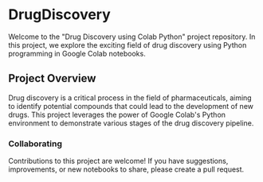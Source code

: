 # DrugDiscovery
Welcome to the "Drug Discovery using Colab Python" project repository. In this project, we explore the exciting field of drug discovery using Python programming in Google Colab notebooks.

## Project Overview
Drug discovery is a critical process in the field of pharmaceuticals, aiming to identify potential compounds that could lead to the development of new drugs. This project leverages the power of Google Colab's Python environment to demonstrate various stages of the drug discovery pipeline.

### Collaborating
Contributions to this project are welcome! If you have suggestions, improvements, or new notebooks to share, please create a pull request.
